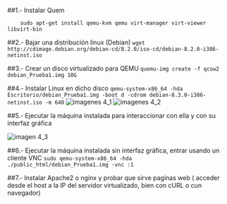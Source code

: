 ##1.- Instalar Quem
	
		sudo apt-get install qemu-kvm qemu virt-manager virt-viewer libvirt-bin
	


##2.- Bajar una distribución linux (Debian)
	```
		wget http://cdimage.debian.org/debian-cd/8.2.0/iso-cd/debian-8.2.0-i386-netinst.iso
	```


##3.- Crear un disco virtualizado para QEMU
	```
		quemu-img create -f qcow2 debian_Prueba1.img 10G
	```


##4.- Instalar Linux en dicho disco
	```
		qemu-system-x86_64 -hda Escritorio/debian_Prueba1.img -boot d -cdrom debian-8.3.0-i386-netinst.iso -m 640
	```
![imagenes 4_1](https://dl.dropboxusercontent.com/s/6smobdpuiriq6fb/Imagen__Pedro_4.png?dl=0)
![imagenes 4_2](https://dl.dropboxusercontent.com/s/2grod8w5b630vl7/imagen_Pedro_4_2.png?dl=0)



##5.- Ejecutar la máquina instalada para interaccionar con ella y con su interfaz gráfica


![imagen 4_3](https://dl.dropboxusercontent.com/s/9boc39swjtn87r6/Imagen_Pedro_4_3.png?dl=0)

##6.- Ejecutar la máquina instalada sin interfaz gráfica, entrar usando un cliente VNC
	```
		sudo qemu-system-x86_64 -hda ./public_html/debian_Prueba1.img -vnc :1
	```


##7.- Instalar Apache2 o nginx y probar que sirve paginas web ( acceder desde el host a la IP del servidor virtualizado, bien con cURL o cun navegador)

